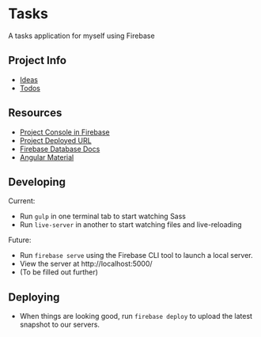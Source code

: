 Tasks
=============================
A tasks application for myself using Firebase

Project Info
--------------
- [Ideas](IDEAS.md)
- [Todos](TODOS.md)


Resources
---------

- [Project Console in Firebase](https://console.firebase.google.com/project/tasks-f2d3f/)
- [Project Deployed URL](https://tasks-f2d3f.firebaseapp.com/)
- [Firebase Database Docs](https://firebase.google.com/docs/database/)
- [Angular Material](https://material.angularjs.org/latest/)


Developing
----------

Current:
- Run `gulp` in one terminal tab to start watching Sass
- Run `live-server` in another to start watching files and live-reloading

Future:
- Run `firebase serve` using the Firebase CLI tool to launch a local server.
- View the server at http://localhost:5000/
- (To be filled out further)


Deploying
---------

- When things are looking good, run `firebase deploy` to upload the latest snapshot to our servers.